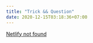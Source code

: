 ```yaml
---
title: "Trick && Question"
date: 2020-12-15T03:18:36+07:00
---
```


[Netlify not found](https://stackoverflow.com/questions/54428725/netifly-fails-to-load-ressource-after-deployment)
